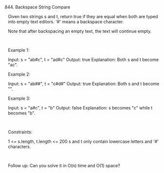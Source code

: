 844. Backspace String Compare

Given two strings s and t, return true if they are equal when both are typed into empty text editors. '#' means a backspace character.

Note that after backspacing an empty text, the text will continue empty.

 

Example 1:

Input: s = "ab#c", t = "ad#c"
Output: true
Explanation: Both s and t become "ac".


Example 2:

Input: s = "ab##", t = "c#d#"
Output: true
Explanation: Both s and t become "".


Example 3:

Input: s = "a#c", t = "b"
Output: false
Explanation: s becomes "c" while t becomes "b".


 

Constraints:

1 <= s.length, t.length <= 200
s and t only contain lowercase letters and '#' characters.

 

Follow up: Can you solve it in O(n) time and O(1) space?